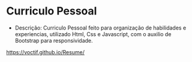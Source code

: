 # Curriculo Pessoal

- Descrição: Curriculo Pessoal feito para organização de habilidades e experiencias, utilizado Html, Css e Javascript, com o auxilio de Bootstrap para responsividade.

https://voctif.github.io/Resume/
